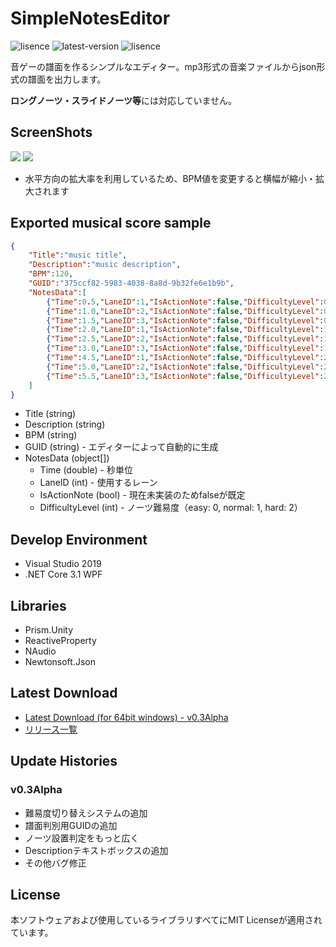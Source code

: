 # SimpleNotesEditor
![lisence](https://img.shields.io/github/license/Zakki0925224/SNE)
![latest-version](https://img.shields.io/github/v/release/Zakki0925224/SNE?include_prereleases)
![lisence](https://img.shields.io/github/downloads/Zakki0925224/SNE/total)

音ゲーの譜面を作るシンプルなエディター。mp3形式の音楽ファイルからjson形式の譜面を出力します。

**ロングノーツ・スライドノーツ等**には対応していません。

## ScreenShots
![](https://user-images.githubusercontent.com/49384910/133747964-ffec1d67-ce29-4fb6-b84a-82bde2c663f3.png)
![](https://user-images.githubusercontent.com/49384910/133747966-c8acccc1-4b69-49aa-81a6-88e4b08bbafe.png)
* 水平方向の拡大率を利用しているため、BPM値を変更すると横幅が縮小・拡大されます

## Exported musical score sample
```json
{
    "Title":"music title",
    "Description":"music description",
    "BPM":120,
    "GUID":"375ccf82-5983-4038-8a8d-9b32fe6e1b9b",
    "NotesData":[
        {"Time":0.5,"LaneID":1,"IsActionNote":false,"DifficultyLevel":0},
        {"Time":1.0,"LaneID":2,"IsActionNote":false,"DifficultyLevel":0},
        {"Time":1.5,"LaneID":3,"IsActionNote":false,"DifficultyLevel":0},
        {"Time":2.0,"LaneID":1,"IsActionNote":false,"DifficultyLevel":1},
        {"Time":2.5,"LaneID":2,"IsActionNote":false,"DifficultyLevel":1},
        {"Time":3.0,"LaneID":3,"IsActionNote":false,"DifficultyLevel":1},
        {"Time":4.5,"LaneID":1,"IsActionNote":false,"DifficultyLevel":2},
        {"Time":5.0,"LaneID":2,"IsActionNote":false,"DifficultyLevel":2},
        {"Time":5.5,"LaneID":3,"IsActionNote":false,"DifficultyLevel":2}
    ]
}
```

* Title (string)
* Description (string)
* BPM (string)
* GUID (string) - エディターによって自動的に生成
* NotesData (object[])
    * Time (double) - 秒単位
    * LaneID (int) - 使用するレーン
    * IsActionNote (bool) - 現在未実装のためfalseが既定
    * DifficultyLevel (int) - ノーツ難易度（easy: 0, normal: 1, hard: 2）

## Develop Environment
* Visual Studio 2019
* .NET Core 3.1 WPF

## Libraries
* Prism.Unity
* ReactiveProperty
* NAudio
* Newtonsoft.Json

## Latest Download
* [Latest Download (for 64bit windows) - v0.3Alpha](https://github.com/Zakki0925224/SNE/releases/download/v0.3Alpha/SNE.zip)
* [リリース一覧](https://github.com/Zakki0925224/SNE/releases)

## Update Histories
### v0.3Alpha
* 難易度切り替えシステムの追加
* 譜面判別用GUIDの追加
* ノーツ設置判定をもっと広く
* Descriptionテキストボックスの追加
* その他バグ修正

## License
本ソフトウェアおよび使用しているライブラリすべてにMIT Licenseが適用されています。